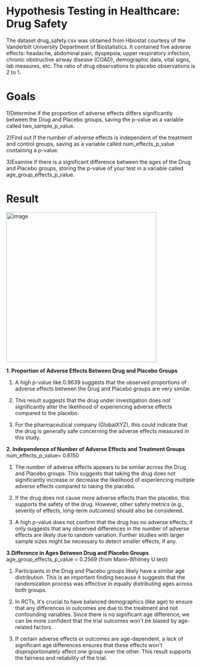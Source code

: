 <h1>Hypothesis Testing in Healthcare: Drug Safety</h1>

The dataset drug_safety.csv was obtained from Hbiostat courtesy of the Vanderbilt University Department of Biostatistics. It contained five adverse effects: headache, abdominal pain, dyspepsia, upper respiratory infection, chronic obstructive airway disease (COAD), demographic data, vital signs, lab measures, etc. The ratio of drug observations to placebo observations is 2 to 1.

<h1>Goals </h1>

1)Determine if the proportion of adverse effects differs significantly between the Drug and Placebo groups, saving the p-value as a variable called two_sample_p_value.

2)Find out if the number of adverse effects is independent of the treatment and control groups, saving as a variable called num_effects_p_value containing a p-value.

3)Examine if there is a significant difference between the ages of the Drug and Placebo groups, storing the p-value of your test in a variable called age_group_effects_p_value.
<H1>Result</H1>
<img width="400" alt="image" src="https://github.com/user-attachments/assets/a3b1fede-e5da-4b93-94f0-b84b796b53a2" />

**1. Proportion of Adverse Effects Between Drug and Placebo Groups**

1. A high p-value like 0.9639 suggests that the observed proportions of adverse effects between the Drug and Placebo groups are very similar.

2. This result suggests that the drug under investigation does not significantly alter the likelihood of experiencing adverse effects compared to the placebo.

3. For the pharmaceutical company (GlobalXYZ), this could indicate that the drug is generally safe concerning the adverse effects measured in this study.

**2. Independence of Number of Adverse Effects and Treatment Groups**
 num_effects_p_value= 0.6150
 
1. The number of adverse effects appears to be similar across the Drug and Placebo groups.
This suggests that taking the drug does not significantly increase or decrease the likelihood of experiencing multiple adverse effects compared to taking the placebo.

2. If the drug does not cause more adverse effects than the placebo, this supports the safety of the drug.
However, other safety metrics (e.g., severity of effects, long-term outcomes) should also be considered.

3. A high p-value does not confirm that the drug has no adverse effects; it only suggests that any observed differences in the number of adverse effects are likely due to random variation.
Further studies with larger sample sizes might be necessary to detect smaller effects, if any.

**3.Difference in Ages Between Drug and Placebo Groups**
age_group_effects_p_value = 0.2569 (from Mann-Whitney U test)

1. Participants in the Drug and Placebo groups likely have a similar age distribution.
This is an important finding because it suggests that the randomization process was effective in equally distributing ages across both groups.

2. In RCTs, it's crucial to have balanced demographics (like age) to ensure that any differences in outcomes are due to the treatment and not confounding variables.
Since there is no significant age difference, we can be more confident that the trial outcomes won't be biased by age-related factors.

3. If certain adverse effects or outcomes are age-dependent, a lack of significant age differences ensures that these effects won't disproportionately affect one group over the other.
This result supports the fairness and reliability of the trial.





 




